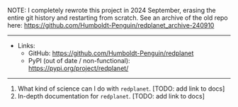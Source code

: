NOTE: I completely rewrote this project in 2024 September, erasing the entire git history and restarting from scratch. See an archive of the old repo here: https://github.com/Humboldt-Penguin/redplanet_archive-240910

---

- Links:
    - GitHub: https://github.com/Humboldt-Penguin/redplanet
    - PyPI (out of date / non-functional): https://pypi.org/project/redplanet/

---

1. What kind of science can I do with `redplanet`. [TODO: add link to docs]
1. In-depth documentation for `redplanet`. [TODO: add link to docs]
